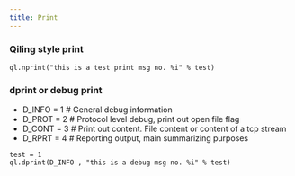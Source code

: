 ```yaml
---
title: Print
---
```


### Qiling style print

```
ql.nprint("this is a test print msg no. %i" % test)
```

### dprint or debug print

- D_INFO = 1 # General debug information
- D_PROT = 2 # Protocol level debug, print out open file flag
- D_CONT = 3 # Print out content. File content or content of a tcp stream
- D_RPRT = 4 # Reporting output, main summarizing purposes

```
test = 1
ql.dprint(D_INFO , "this is a debug msg no. %i" % test)
```